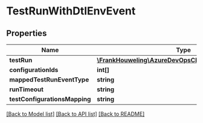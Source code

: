 # TestRunWithDtlEnvEvent

## Properties
Name | Type | Description | Notes
------------ | ------------- | ------------- | -------------
**testRun** | [**\FrankHouweling\AzureDevOpsClient\Test\Model\TestRun**](TestRun.md) |  | [optional] 
**configurationIds** | **int[]** |  | [optional] 
**mappedTestRunEventType** | **string** |  | [optional] 
**runTimeout** | **string** |  | [optional] 
**testConfigurationsMapping** | **string** |  | [optional] 

[[Back to Model list]](../README.md#documentation-for-models) [[Back to API list]](../README.md#documentation-for-api-endpoints) [[Back to README]](../README.md)


